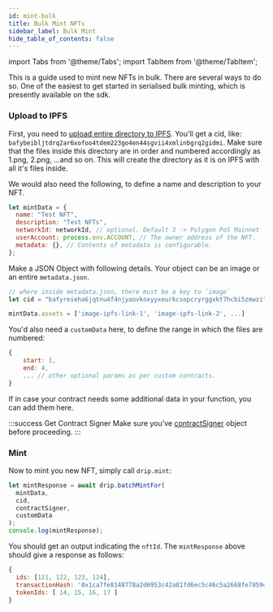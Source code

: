 ```yaml
---
id: mint-bulk
title: Bulk Mint NFTs
sidebar_label: Bulk Mint
hide_table_of_contents: false
---
```


import Tabs from '@theme/Tabs';
import TabItem from '@theme/TabItem';

This is a guide used to mint new NFTs in bulk.
There are several ways to do so. One of the easiest to get started in serialised bulk minting, which is presently available on the sdk.

### Upload to IPFS

First, you need to [upload entire directory to IPFS](/guide/nft/storage/upload#upload-directory). You'll get a cid, like: `bafybeibljtdrq2ar6xofoo4tdem223go4en44sgvii4xmlinbgrq2gidmi`. Make sure that the files inside this directory are in order and numbered accordingly as 1.png, 2.png, ...and so on. This will create the directory as it is on IPFS with all it's files inside.

We would also need the following, to define a name and description to your NFT.

```js
let mintData = {
  name: "Test NFT",
  description: "Test NFTs",
  networkId: networkId, // optional. Default 3 -> Polygon PoS Mainnet
  userAccount: process.env.ACCOUNT, // The owner address of the NFT.
  metadata: {}, // Contents of metadata is configurable.
};
```

Make a JSON Object with following details. Your object can be an image or an entire `metadata.json`.

```js
// where inside metadata.json, there must be a key to `image`
let cid = "bafyreieha6jqtnu4f4njyaovknxyyxeurkcsopcryrggxkt7hcbi5zmwzi";

mintData.assets = ['image-ipfs-link-1', 'image-ipfs-link-2', ...]
```

You'd also need a `customData` here, to define the range in which the files are numbered:

```js
{
    start: 1,
    end: 4,
    ... // other optional params as per custom contracts.
}
```

If in case your contract needs some additional data in your function, you can add them here.

:::success Get Contract Signer
Make sure you've [contractSigner](/sdk/js/init#contract-client) object before proceeding.
:::

### Mint

Now to mint you new NFT, simply call `drip.mint`:

```js
let mintResponse = await drip.batchMintFor(
  mintData,
  cid,
  contractSigner,
  customData
);
console.log(mintResponse);
```

You should get an output indicating the `nftId`. The `mintResponse` above should give a response as follows:

```js
{
  ids: [121, 122, 123, 124],
  transactionHash: '0x1ca7fe8148778a2d6953c42a81fd6ec5c46c5a2668fe7859dae72f7d42aa1ff0',
  tokenIds: [ 14, 15, 16, 17 ]
}
```
